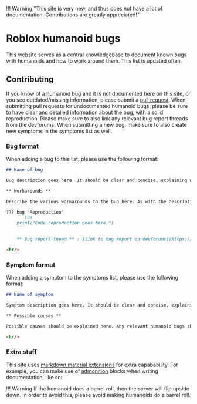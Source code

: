 !!! Warning "This site is very new, and thus does not have a lot of documentation. Contributions are greatly appreciated!"

# Roblox humanoid bugs

This website serves as a central knowledgebase to document known bugs with humanoids and how to work around them. This list is updated often.

## Contributing

If you know of a humanoid bug and it is not documented here on this site, or you see outdated/missing information, please submit a [pull request](https://github.com/RobloxHumanoids/RobloxHumanoids.github.io/pulls). When submitting pull requests for undocumented humanoid bugs, please be sure to have clear and detailed information about the bug, with a solid reproduction. Please make sure to also link any relevant bug report threads from the devforums. When submitting a new bug, make sure to also create new symptoms in the symptoms list as well.

### Bug format

When adding a bug to this list, please use the following format:
```markdown
## Name of bug

Bug description goes here. It should be clear and concise, explaining what causes the bug, symptoms, etc.

** Workarounds **

Describe the various workarounds to the bug here. As with the description of the bug, they should be clear and concise.

??? bug "Reproduction"
    ```lua
    print("Code reproduction goes here.")
    ```

    ** Bug report thead ** : [link to bug report on devforums](https://devforum.roblox.com/Blahblah)

<hr/>
```

### Symptom format

When adding a symptom to the symptoms list, please use the following format:
```markdown
## Name of symptom

Symptom description goes here. It should be clear and concise, explaining the effects of the symptom.

** Possible causes **

Possible causes should be explained here. Any relevant humanoid bugs should be linked to here.

<hr/>
```

### Extra stuff
This site uses [markdown material extensions](https://squidfunk.github.io/mkdocs-material/extensions/admonition/) for extra capabability. For example, you can make use of [admonition](https://squidfunk.github.io/mkdocs-material/extensions/admonition/) blocks when writing documentation, like so:

!!! Warning
    If the humanoid does a barrel roll, then the server will flip upside down.
    In order to avoid this, please avoid making humanoids do a barrel roll.